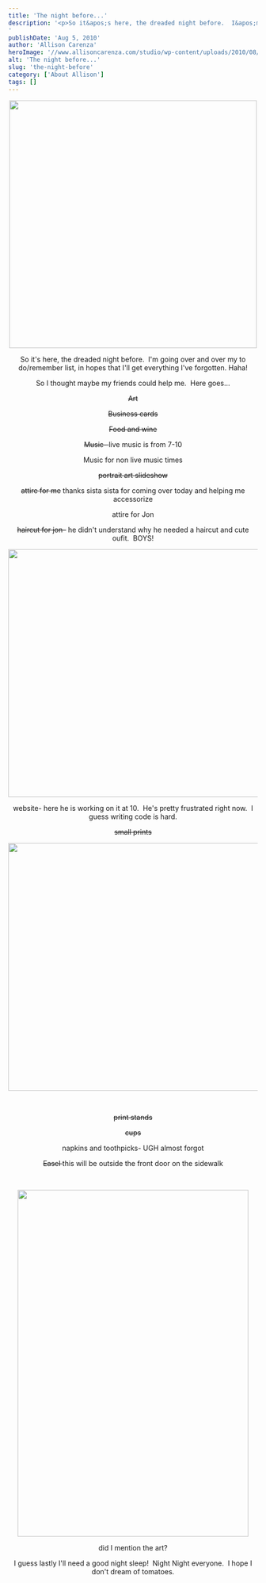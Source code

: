 ```yaml
---
title: 'The night before...'
description: '<p>So it&apos;s here, the dreaded night before.  I&apos;m going over and over my to do/remember list, in hopes that I&apos;ll [&hellip;]</p>
'
publishDate: 'Aug 5, 2010'
author: 'Allison Carenza'
heroImage: '//www.allisoncarenza.com/studio/wp-content/uploads/2010/08/gla1.jpg'
alt: 'The night before...'
slug: 'the-night-before'
category: ['About Allison']
tags: []
---
```


<p style="text-align: center;"><a rel="attachment wp-att-1187" href="http://www.allisoncarenza.com/?attachment_id=1187"><img class="aligncenter size-full wp-image-1187" title="gla1" src="http://www.allisoncarenza.com/studio/wp-content/uploads/2010/08/gla1.jpg" alt="" width="500" height="500" srcset="/media/gla1.jpg 500w, /media/gla1-150x150.jpg 150w, /media/gla1-300x300.jpg 300w" sizes="(max-width: 500px) 100vw, 500px" /></a></p>
<p style="text-align: center;">So it&apos;s here, the dreaded night before.  I&apos;m going over and over my to do/remember list, in hopes that I&apos;ll get everything I&apos;ve forgotten. Haha!</p>
<p style="text-align: center;">So I thought maybe my friends could help me.  Here goes...</p>
<p style="text-align: center;"><span style="text-decoration: line-through;">Art</span></p>
<p style="text-align: center;"><span style="text-decoration: line-through;">Business cards </span></p>
<p style="text-align: center;"><span style="text-decoration: line-through;">Food and wine</span></p>
<p style="text-align: center;"><span style="text-decoration: line-through;">Music- </span>live music is from 7-10</p>
<p style="text-align: center;">Music for non live music times</p>
<p style="text-align: center;"><span style="text-decoration: line-through;">portrait art slideshow</span></p>
<p style="text-align: center;"><span style="text-decoration: line-through;">attire for me</span> thanks sista sista for coming over today and helping me accessorize</p>
<p style="text-align: center;">attire for Jon</p>
<p style="text-align: center;"><span style="text-decoration: line-through;">haircut for jon</span>&#8211; he didn&apos;t understand why he needed a haircut and cute oufit.  BOYS!</p>
<p style="text-align: center;"><a rel="attachment wp-att-1186" href="http://www.allisoncarenza.com/?attachment_id=1186"><img class="aligncenter size-full wp-image-1186" title="gal3" src="http://www.allisoncarenza.com/studio/wp-content/uploads/2010/08/gal3.jpg" alt="" width="751" height="500" srcset="/media/gal3.jpg 751w, /media/gal3-300x200.jpg 300w" sizes="(max-width: 751px) 100vw, 751px" /></a></p>
<p style="text-align: center;">website- here he is working on it at 10.  He&apos;s pretty frustrated right now.  I guess writing code is hard.</p>
<p style="text-align: center;"><span style="text-decoration: line-through;">small prints</span></p>
<p style="text-align: center;"><span style="text-decoration: line-through;"><a rel="attachment wp-att-1188" href="http://www.allisoncarenza.com/?attachment_id=1188"><img class="aligncenter size-full wp-image-1188" title="gal4" src="http://www.allisoncarenza.com/studio/wp-content/uploads/2010/08/gal4.jpg" alt="" width="751" height="500" srcset="/media/gal4.jpg 751w, /media/gal4-300x200.jpg 300w" sizes="(max-width: 751px) 100vw, 751px" /></a></span></p>
<p style="text-align: center;"><span style="text-decoration: line-through;"><br />
</span></p>
<p style="text-align: center;"><span style="text-decoration: line-through;">print stands</span></p>
<p style="text-align: center;"><span style="text-decoration: line-through;">cups</span></p>
<p style="text-align: center;">napkins and toothpicks- UGH almost forgot</p>
<p style="text-align: center;"><span style="text-decoration: line-through;">Easel </span> this will be outside the front door on the sidewalk</p>
<p style="text-align: center;">&nbsp;</p>
<p style="text-align: center;"><a rel="attachment wp-att-1185" href="http://www.allisoncarenza.com/?attachment_id=1185"><img class="aligncenter size-full wp-image-1185" title="gal2" src="http://www.allisoncarenza.com/studio/wp-content/uploads/2010/08/gal2.jpg" alt="" width="466" height="700" srcset="/media/gal2.jpg 466w, /media/gal2-200x300.jpg 200w" sizes="(max-width: 466px) 100vw, 466px" /></a></p>
<p style="text-align: center;">did I mention the art?</p>
<p style="text-align: center;">I guess lastly I&apos;ll need a good night sleep!  Night Night everyone.  I hope I don&apos;t dream of tomatoes.</p>
<p style="text-align: center;">&nbsp;</p>
<p style="text-align: center;">&nbsp;</p>
<p style="text-align: center;"><span style="text-decoration: line-through;"><br />
</span></p>
<p style="text-align: center;">&nbsp;</p>
<p style="text-align: center;">&nbsp;</p>
